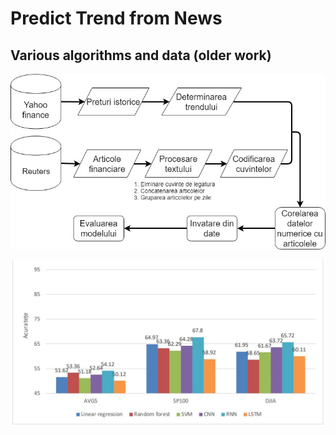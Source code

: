 # Predict Trend from News
## Various algorithms and data (older work)

![System Description](https://github.com/roby10/PredictNews/blob/main/sistem.jpg)

![Results](https://github.com/roby10/PredictNews/blob/main/slide13.JPG)
